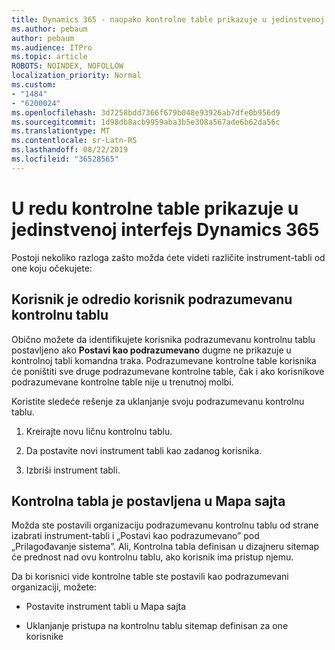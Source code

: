 ```yaml
---
title: Dynamics 365 - naopako kontrolne table prikazuje u jedinstvenoj interfejs Dynamics 365
ms.author: pebaum
author: pebaum
ms.audience: ITPro
ms.topic: article
ROBOTS: NOINDEX, NOFOLLOW
localization_priority: Normal
ms.custom:
- "1484"
- "6200024"
ms.openlocfilehash: 3d7258bdd7366f679b048e93926ab7dfe0b956d9
ms.sourcegitcommit: 1d98db8acb9959aba3b5e308a567ade6b62da56c
ms.translationtype: MT
ms.contentlocale: sr-Latn-RS
ms.lasthandoff: 08/22/2019
ms.locfileid: "36528565"
---
```

# <a name="wrong-dashboard-shows-in-dynamics-365-unified-interface"></a>U redu kontrolne table prikazuje u jedinstvenoj interfejs Dynamics 365

Postoji nekoliko razloga zašto možda ćete videti različite instrument-tabli od one koju očekujete:

## <a name="the-user-has-set-a-user-default-dashboard"></a>Korisnik je odredio korisnik podrazumevanu kontrolnu tablu 

Obično možete da identifikujete korisnika podrazumevanu kontrolnu tablu postavljeno ako **Postavi kao podrazumevano** dugme ne prikazuje u kontrolnoj tabli komandna traka. Podrazumevane kontrolne table korisnika će poništiti sve druge podrazumevane kontrolne table, čak i ako korisnikove podrazumevane kontrolne table nije u trenutnoj molbi.

Koristite sledeće rešenje za uklanjanje svoju podrazumevanu kontrolnu tablu.

1. Kreirajte novu ličnu kontrolnu tablu.

2. Da postavite novi instrument tabli kao zadanog korisnika.

3. Izbriši instrument tabli.

## <a name="the-dashboard-is-set-in-the-sitemap"></a>Kontrolna tabla je postavljena u Mapa sajta

Možda ste postavili organizaciju podrazumevanu kontrolnu tablu od strane izabrati instrument-tabli i „Postavi kao podrazumevano” pod „Prilagođavanje sistema”. Ali, Kontrolna tabla definisan u dizajneru sitemap će prednost nad ovu kontrolnu tablu, ako korisnik ima pristup njemu.

Da bi korisnici vide kontrolne table ste postavili kao podrazumevani organizaciji, možete:

* Postavite instrument tabli u Mapa sajta

* Uklanjanje pristupa na kontrolnu tablu sitemap definisan za one korisnike
